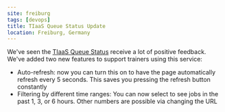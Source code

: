 ```yaml
---
site: freiburg
tags: [devops]
title: TIaaS Queue Status Update
location: Freiburg, Germany
---
```


We've seen the [TIaaS Queue Status](https://galaxyproject.eu/tiaas) receive a lot of positive feedback. We've added two new features to support trainers using this service:

- Auto-refresh: now you can turn this on to have the page automatically refresh every 5 seconds. This saves you pressing the refresh button constantly
- Filtering by different time ranges: You can now select to see jobs in the past 1, 3, or 6 hours. Other numbers are possible via changing the URL
